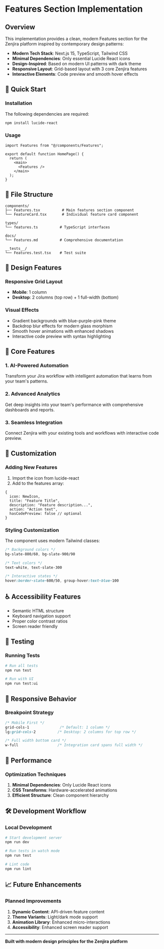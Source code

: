 # Features Section Implementation

## Overview

This implementation provides a clean, modern Features section for the Zenjira platform inspired by contemporary design patterns:

- **Modern Tech Stack**: Next.js 15, TypeScript, Tailwind CSS
- **Minimal Dependencies**: Only essential Lucide React icons
- **Design-Inspired**: Based on modern UI patterns with dark theme
- **Responsive Layout**: Grid-based layout with 3 core Zenjira features
- **Interactive Elements**: Code preview and smooth hover effects

## 🚀 Quick Start

### Installation

The following dependencies are required:

```bash
npm install lucide-react
```

### Usage

```tsx
import Features from "@/components/Features";

export default function HomePage() {
  return (
    <main>
      <Features />
    </main>
  );
}
```

## 📁 File Structure

```
components/
├── Features.tsx          # Main features section component
└── FeatureCard.tsx       # Individual feature card component

types/
└── features.ts          # TypeScript interfaces

docs/
└── Features.md          # Comprehensive documentation

__tests__/
└── Features.test.tsx    # Test suite
```

## 🎨 Design Features

### Responsive Grid Layout

- **Mobile**: 1 column
- **Desktop**: 2 columns (top row) + 1 full-width (bottom)

### Visual Effects

- Gradient backgrounds with blue-purple-pink theme
- Backdrop blur effects for modern glass morphism
- Smooth hover animations with enhanced shadows
- Interactive code preview with syntax highlighting

## 🔧 Core Features

### 1. AI-Powered Automation
Transform your Jira workflow with intelligent automation that learns from your team's patterns.

### 2. Advanced Analytics
Get deep insights into your team's performance with comprehensive dashboards and reports.

### 3. Seamless Integration
Connect Zenjira with your existing tools and workflows with interactive code preview.

## 🎯 Customization

### Adding New Features

1. Import the icon from lucide-react
2. Add to the features array:

```tsx
{
  icon: NewIcon,
  title: "Feature Title",
  description: "Feature description...",
  action: "Action text",
  hasCodePreview: false // optional
}
```

### Styling Customization

The component uses modern Tailwind classes:

```css
/* Background colors */
bg-slate-800/60, bg-slate-900/90

/* Text colors */
text-white, text-slate-300

/* Interactive states */
hover:border-slate-600/50, group-hover:text-blue-100
```

## ♿ Accessibility Features

- Semantic HTML structure
- Keyboard navigation support
- Proper color contrast ratios
- Screen reader friendly

## 🧪 Testing

### Running Tests

```bash
# Run all tests
npm run test

# Run with UI
npm run test:ui
```

## 📱 Responsive Behavior

### Breakpoint Strategy

```css
/* Mobile First */
grid-cols-1              /* Default: 1 column */
lg:grid-cols-2          /* Desktop: 2 columns for top row */

/* Full width bottom card */
w-full                  /* Integration card spans full width */
```

## 🚀 Performance

### Optimization Techniques

1. **Minimal Dependencies**: Only Lucide React icons
2. **CSS Transforms**: Hardware-accelerated animations
3. **Efficient Structure**: Clean component hierarchy

## 🛠 Development Workflow

### Local Development

```bash
# Start development server
npm run dev

# Run tests in watch mode
npm run test

# Lint code
npm run lint
```

## 📈 Future Enhancements

### Planned Improvements

1. **Dynamic Content**: API-driven feature content
2. **Theme Variants**: Light/dark mode support
3. **Animation Library**: Enhanced micro-interactions
4. **Accessibility**: Enhanced screen reader support

---

**Built with modern design principles for the Zenjira platform**